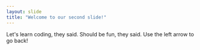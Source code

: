 ```yaml
---
layout: slide
title: "Welcome to our second slide!"
---
```

Let's learn coding, they said. Should be fun, they said.
Use the left arrow to go back!
